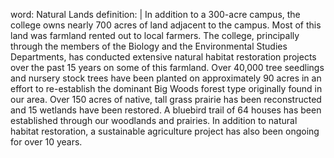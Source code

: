 word: Natural Lands
definition: |
  In addition to a 300-acre campus, the college owns nearly 700 acres of land adjacent to the campus. Most of this land was farmland rented out to local farmers. The college, principally through the members of the Biology and the Environmental Studies Departments, has conducted extensive natural habitat restoration projects over the past 15 years on some of this farmland. Over 40,000 tree seedlings and nursery stock trees have been planted on approximately 90 acres in an effort to re-establish the dominant Big Woods forest type originally found in our area. Over 150 acres of native, tall grass prairie has been reconstructed and 15 wetlands have been restored. A bluebird trail of 64 houses has been established through our woodlands and prairies. In addition to natural habitat restoration, a sustainable agriculture project has also been ongoing for over 10 years.
